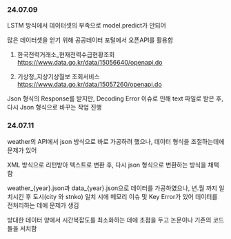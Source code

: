 <h3>24.07.09</h3>

LSTM 방식에서 데이터셋의 부족으로 model.predict가 안되어

많은 데이터셋을 얻기 위해 공공데이터 포털에서 오픈API를 활용함

1. 한국전력거래소_현재전력수급현황조회
https://www.data.go.kr/data/15056640/openapi.do

2. 기상청_지상기상월보 조회서비스
https://www.data.go.kr/data/15057260/openapi.do

Json 형식의 Response를 받지만, Decoding Error 이슈로 인해 text 파일로 받은 후, 다시 Json 형식으로 바꾸는 작업 진행


<h3>24.07.11</h3>
weather의 API에서 json 방식으로 바로 가공하려 했으나, 데이터 형식을 조절하는데에 문제가 있어

XML 방식으로 리턴받아 텍스트로 변환 후, 다시 json 형식으로 변환하는 방식을 채택함

weather_{year}.json과 data_{year}.json으로 데이터를 가공하였으나, 년.월 까지 일치시킨 후 도시(city 와 stnko) 일치 시에 메모리 이슈 및 Key Error가 있어 데이터를 전처리하는 데에 문제가 생김

방대한 데이터 양에서 시간복잡도를 최소화하는 데에 초점을 두고 논문이나 기존의 코드들을 서치함
